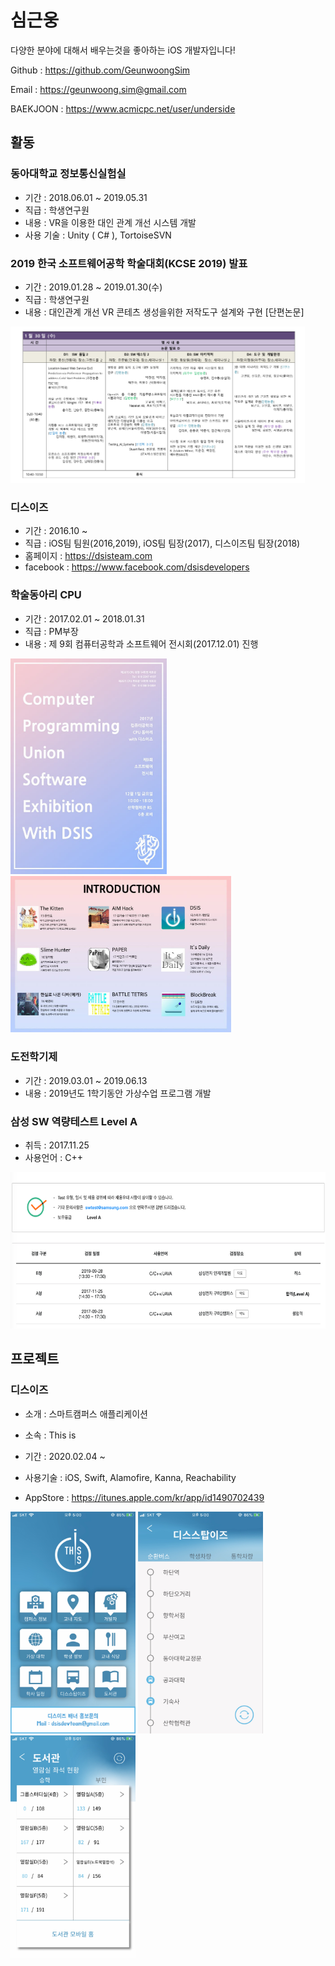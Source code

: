 # 심근웅

다양한 분야에 대해서 배우는것을 좋아하는 iOS 개발자입니다!

Github : https://github.com/GeunwoongSim

Email : https://geunwoong.sim@gmail.com

BAEKJOON : https://www.acmicpc.net/user/underside



## 활동

### 동아대학교 정보통신실험실
- 기간 : 2018.06.01 ~ 2019.05.31
- 직급 : 학생연구원
- 내용 : VR을 이용한 대인 관계 개선 시스템 개발
- 사용 기술 : Unity ( C# ), TortoiseSVN

### 2019 한국 소프트웨어공학 학술대회(KCSE 2019) 발표
- 기간 : 2019.01.28 ~ 2019.01.30(수)
- 직급 : 학생연구원
- 내용 : 대인관계 개선 VR 콘테츠 생성을위한 저작도구 설계와 구현 [단편논문]

<img src = "Image/KCSE_1.png" height = "250">

### 디스이즈
- 기간 : 2016.10 ~  
- 직급 : iOS팀 팀원(2016,2019), iOS팀 팀장(2017), 디스이즈팀 팀장(2018)
- 홈페이지 : https://dsisteam.com
- facebook : https://www.facebook.com/dsisdevelopers

### 학술동아리 CPU
- 기간 : 2017.02.01 ~ 2018.01.31
- 직급 : PM부장
- 내용 : 제 9회 컴퓨터공학과 소프트웨어 전시회(2017.12.01) 진행

<img src = "Image/cpu_1.png" width = "250"> <img src = "Image/cpu_2.png" height = "250">

### 도전학기제
- 기간 : 2019.03.01 ~ 2019.06.13
- 내용 : 2019년도 1학기동안 가상수업 프로그램 개발

### 삼성 SW 역량테스트 Level A

- 취득 : 2017.11.25
- 사용언어 : C++

<img src = "Image/SWTest_1.png" height = "250">

  



## 프로젝트

### 디스이즈
- 소개 : 스마트캠퍼스 애플리케이션

- 소속 : This is

- 기간 : 2020.02.04 ~ 

- 사용기술 : iOS, Swift, Alamofire, Kanna, Reachability

- AppStore : https://itunes.apple.com/kr/app/id1490702439



<img src="Image/thisis_1.png" width="200"> <img src="Image/thisis_2.png" width="200"> <img src="Image/thisis_3.png" width="200">

